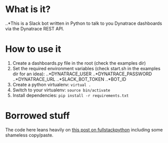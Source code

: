 # What is it?
..*This is a Slack bot written in Python to talk to you Dynatrace dashboards via the Dynatrace REST API.

# How to use it
1. Create a dashboards.py file in the root (check the examples dir)
2. Set the required environment variables (check start.sh in the examples dir for an idea):
..*DYNATRACE_USER
..*DYNATRACE_PASSWORD
..*DYNATRACE_URL
..*SLACK_BOT_TOKEN
..*BOT_ID
3. Create a python virtualenv: `virtual .`
4. Switch to your virtualenv: `source bin/activate`
5. Install dependencies: `pip install -r requirements.txt`

# Borrowed stuff
The code here leans heavily on [this post on fullstackpython](https://www.fullstackpython.com/blog/build-first-slack-bot-python.html) including some shameless copy/paste.
